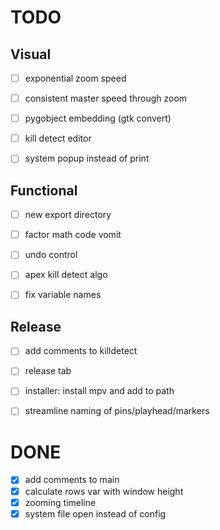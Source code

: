 # TODO  
  
  
## Visual  
  
- [ ] exponential zoom speed  
- [ ] consistent master speed through zoom  
- [ ] pygobject embedding (gtk convert)  
- [ ] kill detect editor  
- [ ] system popup instead of print  
  
  
## Functional
  
- [ ] new export directory
- [ ] factor math code vomit  
- [ ] undo control  
- [ ] apex kill detect algo  
- [ ] fix variable names
  
  
## Release  
  
- [ ] add comments to killdetect  
- [ ] release tab  
- [ ] installer: install mpv and add to path  
- [ ] streamline naming of pins/playhead/markers
  
  
# DONE  
  
- [X] add comments to main
- [X] calculate rows var with window height  
- [X] zooming timeline  
- [X] system file open instead of config  

